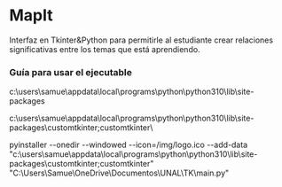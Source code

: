 # MapIt
Interfaz en Tkinter&amp;Python para permitirle al estudiante crear relaciones significativas entre los temas que está aprendiendo. 

### Guía para usar el ejecutable
c:\users\samue\appdata\local\programs\python\python310\lib\site-packages

c:\users\samue\appdata\local\programs\python\python310\lib\site-packages\customtkinter;customtkinter\

pyinstaller --onedir --windowed --icon=/img/logo.ico --add-data "c:\users\samue\appdata\local\programs\python\python310\lib\site-packages\customtkinter;customtkinter\"  "C:\Users\Samue\OneDrive\Documentos\UNAL\TK\main.py"